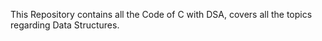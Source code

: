 This Repository contains all the Code of C with DSA, covers all the topics regarding Data Structures.
